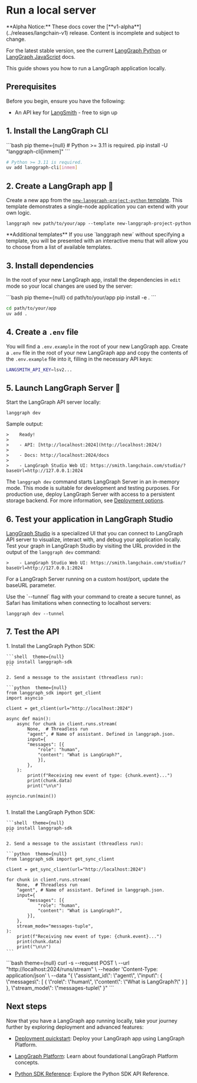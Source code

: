 # Run a local server

<Warning>
  **Alpha Notice:** These docs cover the [**v1-alpha**](../releases/langchain-v1) release. Content is incomplete and subject to change.

  For the latest stable version, see the current [LangGraph Python](https://langchain-ai.github.io/langgraph/) or [LangGraph JavaScript](https://langchain-ai.github.io/langgraphjs/) docs.
</Warning>

This guide shows you how to run a LangGraph application locally.

## Prerequisites

Before you begin, ensure you have the following:

* An API key for [LangSmith](https://smith.langchain.com/settings) - free to sign up

## 1. Install the LangGraph CLI

<CodeGroup>
  ```bash pip theme={null}
  # Python >= 3.11 is required.
  pip install -U "langgraph-cli[inmem]"
  ```

  ```bash uv theme={null}
  # Python >= 3.11 is required.
  uv add langgraph-cli[inmem]
  ```
</CodeGroup>

## 2. Create a LangGraph app 🌱

Create a new app from the [`new-langgraph-project-python` template](https://github.com/langchain-ai/new-langgraph-project). This template demonstrates a single-node application you can extend with your own logic.

```shell  theme={null}
langgraph new path/to/your/app --template new-langgraph-project-python
```

<Tip>
  **Additional templates**
  If you use `langgraph new` without specifying a template, you will be presented with an interactive menu that will allow you to choose from a list of available templates.
</Tip>

## 3. Install dependencies

In the root of your new LangGraph app, install the dependencies in `edit` mode so your local changes are used by the server:

<CodeGroup>
  ```bash pip theme={null}
  cd path/to/your/app
  pip install -e .
  ```

  ```bash uv theme={null}
  cd path/to/your/app
  uv add .
  ```
</CodeGroup>

## 4. Create a `.env` file

You will find a `.env.example` in the root of your new LangGraph app. Create a `.env` file in the root of your new LangGraph app and copy the contents of the `.env.example` file into it, filling in the necessary API keys:

```bash  theme={null}
LANGSMITH_API_KEY=lsv2...
```

## 5. Launch LangGraph Server 🚀

Start the LangGraph API server locally:

```shell  theme={null}
langgraph dev
```

Sample output:

```
>    Ready!
>
>    - API: [http://localhost:2024](http://localhost:2024/)
>
>    - Docs: http://localhost:2024/docs
>
>    - LangGraph Studio Web UI: https://smith.langchain.com/studio/?baseUrl=http://127.0.0.1:2024
```

The `langgraph dev` command starts LangGraph Server in an in-memory mode. This mode is suitable for development and testing purposes. For production use, deploy LangGraph Server with access to a persistent storage backend. For more information, see [Deployment options](/langgraph-platform/deployment-options).

## 6. Test your application in LangGraph Studio

[LangGraph Studio](/langgraph-platform/langgraph-studio) is a specialized UI that you can connect to LangGraph API server to visualize, interact with, and debug your application locally. Test your graph in LangGraph Studio by visiting the URL provided in the output of the `langgraph dev` command:

```
>    - LangGraph Studio Web UI: https://smith.langchain.com/studio/?baseUrl=http://127.0.0.1:2024
```

For a LangGraph Server running on a custom host/port, update the baseURL parameter.

<Accordion title="Safari compatibility">
  Use the `--tunnel` flag with your command to create a secure tunnel, as Safari has limitations when connecting to localhost servers:

  ```shell  theme={null}
  langgraph dev --tunnel
  ```
</Accordion>

## 7. Test the API

<Tabs>
  <Tab title="Python SDK (async)">
    1. Install the LangGraph Python SDK:

    ```shell  theme={null}
    pip install langgraph-sdk
    ```

    2. Send a message to the assistant (threadless run):

    ```python  theme={null}
    from langgraph_sdk import get_client
    import asyncio

    client = get_client(url="http://localhost:2024")

    async def main():
        async for chunk in client.runs.stream(
            None,  # Threadless run
            "agent", # Name of assistant. Defined in langgraph.json.
            input={
            "messages": [{
                "role": "human",
                "content": "What is LangGraph?",
                }],
            },
        ):
            print(f"Receiving new event of type: {chunk.event}...")
            print(chunk.data)
            print("\n\n")

    asyncio.run(main())
    ```
  </Tab>

  <Tab title="Python SDK (sync)">
    1. Install the LangGraph Python SDK:

    ```shell  theme={null}
    pip install langgraph-sdk
    ```

    2. Send a message to the assistant (threadless run):

    ```python  theme={null}
    from langgraph_sdk import get_sync_client

    client = get_sync_client(url="http://localhost:2024")

    for chunk in client.runs.stream(
        None,  # Threadless run
        "agent", # Name of assistant. Defined in langgraph.json.
        input={
            "messages": [{
                "role": "human",
                "content": "What is LangGraph?",
            }],
        },
        stream_mode="messages-tuple",
    ):
        print(f"Receiving new event of type: {chunk.event}...")
        print(chunk.data)
        print("\n\n")
    ```
  </Tab>

  <Tab title="Rest API">
    ```bash  theme={null}
    curl -s --request POST \
        --url "http://localhost:2024/runs/stream" \
        --header 'Content-Type: application/json' \
        --data "{
            \"assistant_id\": \"agent\",
            \"input\": {
                \"messages\": [
                    {
                        \"role\": \"human\",
                        \"content\": \"What is LangGraph?\"
                    }
                ]
            },
            \"stream_mode\": \"messages-tuple\"
        }"
    ```
  </Tab>
</Tabs>

## Next steps

Now that you have a LangGraph app running locally, take your journey further by exploring deployment and advanced features:

* [Deployment quickstart](/langgraph-platform/deployment-quickstart): Deploy your LangGraph app using LangGraph Platform.

* [LangGraph Platform](/langgraph-platform): Learn about foundational LangGraph Platform concepts.

* [Python SDK Reference](https://langchain-ai.github.io/langgraph/cloud/reference/sdk/python_sdk_ref/): Explore the Python SDK API Reference.
